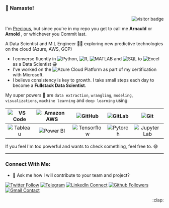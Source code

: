 ### 👋 Namaste!
<p align="right"><img src="https://visitor-badge.laobi.icu/badge?page_id=arnoldsynchron" alt="visitor badge"/></p>
<!--<p align="center">
  <img src="https://raw.githubusercontent.com/coderjojo/coderjojo/master/img/github.gif" width=100>
</p> -->

I'm [Precious](https://github.com/arnoldsynchron), but since you're in my repo you get to call me **Arnauld** or **Arnold** , or whichever you Commit last.

<!--
**Arnoldsynchron/Arnoldsynchron** is a ✨ _special_ ✨ repository because its `README.md` (this file) appears on your GitHub profile.
-->
A Data Scientist and M.L Engineer :man_technologist: exploring new predictive technologies on the cloud (Azure, AWS, GCP)


- I converse fluently in ![Python](https://img.shields.io/badge/-Python-8fcfd1?style=plastic&logo=Python), ![R](https://img.shields.io/badge/-R-8fcfd1?style=plastic&logo=R), ![MATLAB](https://img.shields.io/badge/-MATLAB-8fcfd1?style=plastic&logo=mathworks) and ![SQL](https://img.shields.io/badge/-SQL-8fcfd1?style=plastic&logo=mysql) to ![Excel](https://img.shields.io/badge/-Excel-8fcfd1?style=plastic&logo=microsoft-excel) as a Data Scientist :grinning:
- I've worked on the ![Azure](https://img.shields.io/badge/-Azure-8fcfd1?style=plastic&logo=Microsoft-azure) Cloud Platform as part of my certification with Microsoft. 
- I believe consistency is key to growth. I take small steps each day to become a **Fullstack Data Scientist**.

My super powers :mechanical_arm: are `data extraction`, `wrangling`, `modeling`, `visualizations`, `machine learning` and `deep learning` using:

  
![VS Code](https://img.shields.io/badge/-VS%20Code-007ACC?style=for-the-badge&logo=visual-studio-code)|![Amazon AWS](https://img.shields.io/badge/AWS-232F3E?style=for-the-badge&logo=amazon-aws)|![GitHub](https://img.shields.io/badge/-GitHub-181717?style=for-the-badge&logo=github)|![GitLab](https://img.shields.io/badge/-GitLab-FCA121?style=for-the-badge&logo=gitlab)|![Git](https://img.shields.io/badge/-Git-black?style=for-the-badge&logo=git)
:---:|:---:|:---:|:---:|:---:
![Tableau](https://img.shields.io/badge/-Tableau-grey?style=for-the-badge&logo=tableau)|![Power BI](https://img.shields.io/badge/-Power%20BI-black?style=for-the-badge&logo=power-bi&logoColor=yellow)|![Tensorflow](http://img.shields.io/badge/-TensorFlow-grey?style=for-the-badge&logo=tensorflow&logoColor=orange)|![Pytorch](http://img.shields.io/badge/-Pytorch-grey?style=for-the-badge&logo=pytorch&logoColor=orange)|![Jupyter Lab](https://img.shields.io/badge/-Jupyter-092E20?style=for-the-badge&logo=jupyter)

If you feel I'm too powerful and wants to check something, feel free to. :sweat_smile:

-------------------------
<!-- [![GitHub Stats](https://github-readme-stats.vercel.app/api?username=arnoldsynchron&theme=white&show_icons=true)](https://github.com/arnoldsynchron) -->

### Connect With Me:
- 💬 Ask me how I will contribute to your team and project?

[![Twitter Follow](https://img.shields.io/twitter/follow/arnoldsynchron?label=Twitter%20Follow&style=social)](https://twitter.com/Arnoldsynchron)
[![Telegram](https://img.shields.io/badge/-Telegram-blue?style=social&logo=Telegram&logoColor=white&link=https://www.telegram.com/@arnoldsynchron)](www.telegram.com/@arnoldsynchron)
[![LinkedIn Connect](http://img.shields.io/badge/-LinkedIn-blue?style=flat&logo=LinkedIn&logoColor=white&link=https://linkedin.com/in/preciousonu/)](https://www.linkedin.com/in/preciousonu/)
[![Github Followers](https://img.shields.io/github/followers/arnoldsynchron?style=social)](www.github.com/Arnoldsynchron)
[![Gmail Contact](https://img.shields.io/badge/-Gmail-red?style=flat&logo=Google&logoColor=white&link=https://arnoldsynchronAgmail.com)](https://arnoldsynchron@gmail.com)


<p align = "right"> :clap:



